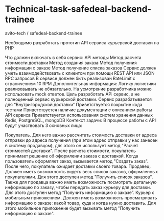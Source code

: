 # Technical-task-safedeal-backend-trainee
avito-tech / safedeal-backend-trainee


Необходимо разработать прототип API сервиса курьерской доставки на PHP

Что должен включать в себя сервис:
API методы
Метод расчета стоимости доставки
Метод создания заказа
Метод получения информации о заказе
Метод получение списка заказов
Сервис должен уметь взаимодействовать с клиентом при помощи REST API или JSON RPC запросов
В сервисе должен быть реализован RateLimit с ограничением 10 RPM
Дополнительная информация:
Логику логистики реализовывать не обязательно. На усмотрение разработчика можно использовать mock ответов. Цель разработать API сервис, а не полноценный сервис курьерской доставки.
Сервис разрабатывается для “Внутригородской доставки”
Приветствуется покрытие кода тестами
Приветствуется наличие документации с описанием работы API сервиса
Приветствуется использования систем хранения данных Redis, PostgreSQL, mongoDB
Контекст задачи:
В процессе работы с API будут участвовать 3 основных лица:

Покупатель. Для него важно рассчитать стоимость доставки от адреса отправки до адреса получения (при этом адрес отправки у нас занесен в систему продавцом), для этого он использует метод "Расчет стоимостей доставки". После расчета стоимости, покупатель принимает решение об оформлении заказа с доставкой. Когда пользователь оформляет заказ, вызывается метод "Создать заказ". После чего, покупатель ожидает доставки своего товара.
Продавец. Должен иметь возможность видеть весь список заказов, оформленных покупателями. Для этого доступен метод "Получить список заказов". Также для продавца важно иметь возможность посмотреть детальную информацию по заказу, чтобы передать заказ курьеру для доставки. Для этого доступен метод “Получить информацию о заказе”.
Курьер с мобильным приложением. Должен иметь возможность просматривать информацию о заказе: какой товар, куда и когда нужно доставить. Для этого мобильное приложение будет вызывать метод "Получить информацию о заказе".
